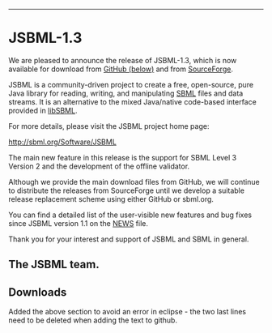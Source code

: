 -------------------------
# JSBML-1.3


We are pleased to announce the release of JSBML-1.3, which is now available for download from [GitHub (below)](#downloads) and from [SourceForge](https://sourceforge.net/projects/jsbml/files/jsbml/1.3).

JSBML is a community-driven project to create a free, open-source, pure Java library for reading, writing, and manipulating [SBML](http://sbml.org) files and data streams. It is an alternative to the mixed Java/native code-based interface provided in [libSBML](http://sbml.org/Software/libSBML).

For more details, please visit the JSBML project home page:

<http://sbml.org/Software/JSBML>

The main new feature in this release is the support for SBML Level 3 Version 2 and the development of the offline validator.

Although we provide the main download files from GitHub, we will continue to distribute the releases from SourceForge until we develop a suitable release replacement scheme using either GitHub or sbml.org.

You can find a detailed list of the user-visible new features and bug fixes since JSBML version 1.1 on the [NEWS](NEWS.md) file.

Thank you for your interest and support of JSBML and SBML in general.

## The JSBML team. 
<a name="downloads"/>

## Downloads
Added the above section to avoid an error in eclipse - the two last lines need to be deleted when adding the text to github.